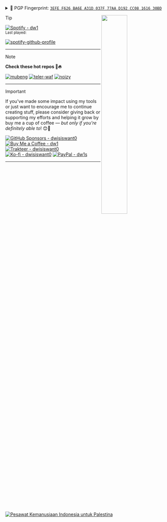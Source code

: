 <details>
<summary>🔐 PGP Fingerprint: <a href="https://keys.openpgp.org/search?q=3EFE+F626+BA6E+A31D+037F+77AA+D192+CC08+1616+30BD"><code>3EFE F626 BA6E A31D 037F 77AA D192 CC08 1616 30BD</code></a></summary>

```
-----BEGIN PGP PUBLIC KEY BLOCK-----
KeyID: D192CC08161630BD

mQINBGMXmXEBEACoxh0uhXJ/NA40iGiOYNob+IHU4/Ll1CBcNJHtDAjOiH7FaOzu
HMxkuEsS49KLojUX9jkHAMutdV2e7pI+HEwWnS4VwNsP0p80Da7sZP7yZ/GWHCeW
ft1tZ9HfP8oxtN4zliCsTejQElHQGfKJSOGxsDtGa8J9Oys8PBZETWVXrzIiYIdY
VRYEN3kVyO4xpIzo7OnyfNPUezIVReN4xnj6X7oo145c/Ocg0ON3hmMbB/QhbTSQ
3diDa5SpagtidLE/MCjnCDAdIlG+5ZSMIrglPs2oLvQ7iiiVyTOSZ3qq9bXiCV6C
sXs04S0AnnLPN+PvPIyy3PU/OM0TUMNS1Oo2I1cUZ6KlfmO0dYtpXPyiG8bsfdNT
fRDoP8TXtjIL51gUaL8wjw77EhsoZ8UTz5cVRWY2A3DO/K2l+htho2TRubso9Oez
daoXRpz3h1PKa2qbDL2iYD6KccXfM+AR2yEHI6cF34CEnHaemr3KAs+SaM38aXwx
aCkBMaZa96W4bvQJRCVUVIbwcO1etrOGja4LP3OS/FPjnlm1F2aOQchOPGBr3MM+
LjNJwvQOvdQ7uSnLJ/oHCGAiRPVZlwOnJWdcEk32izk92TljKIYVNwZG8rhWLNQk
R7QPPHqVQlj9c3yyqcOzj/1SUlJ7GzAgC0wHmOSiSRLWV1DKCWQMd/IDWwARAQAB
tB5Ed2kgU2lzd2FudG8gKGdpdCkgPG1lQGR3MS5pbz6JAk4EEwEKADgWIQQ+/vYm
um6jHQN/d6rRkswIFhYwvQUCYxeZcQIbAwULCQgHAgYVCgkICwIEFgIDAQIeAQIX
gAAKCRDRkswIFhYwvUtBD/9PLtBzMaV7uoHaNannXyVgg8d6LzePTr+EpEHSYpqS
icU335rGs24kDOIQbVOl5l7dE/EnOPp7AYF5xHr/eGqgYrTuwBMuvwdBNFSBejJs
00raFRwZMd1PA3MTIhBfypg2lDdKrbkilsrZBjaWcLX0Es6NN62f15Ff0eyt1KSE
Gwkt2OTrKdYC+6Gj3LRm46jY5ACIgpoxxk9Y/HHALK4+wY/zn3LKf88Kj5iavidA
y8MhAV0bJBrZGPhPuNwvI98W1neNU9Gh2y0bvgxFbs/YizsOHl5K0wBxrPFQxUYy
QO+yeB3NpGUD0e66GsR3cWx7fmjNkq9syzOa5dYmwlr/7+R8KHzM76xdPbchuuYV
7HzhS2pRLyOKWPHaGypyEj5AmW3y6WovyPm+Ru/Fnlr2fS/zKvMuWIHOcmHLu8aK
AQ2SZ29Jb4YHE9oVW9wsMLeaFVd+0+b8gFpKMy2sh3CYujRzTVFG0IlgrPJxGy7O
6V5XaAqGI777JTwdcPzIsNgepMQN5OEqQlHWfFAyR7kw4Smqo6yN3O9kYqafCBE1
1wyOMhFY1CDbgrblQrFuLnSYjnGNeucHx6FX3jjEe4Wm6H/Ul/4MoPJpbgDolLcl
CICNMpTS36xyBwhETOqP0XjQG8yBra5ZG9zY3tIYz6mKESlEa2LlaRpnVOFi2fOY
frkCDQRjF5lxARAAobVmjg87F7JuJFVMN+Fm+4BVUb9XNsmbkBHlNoBsyKrSaGp2
gxi1eUsCVnarJ0fO6rFrz2tvBFic9hfU7pIaKNATs4bK8hO3reU18Z/xPUWlQU97
tYckMyGBv97HQ1Brb45p4g6aFCtQB48rW2E7XFI4CAm6GxfWD9sVKp4jypJHoZl1
5wilTsGK44bYOHnakQo4NVmynKbRt+1/4CsW2BxTwklWp4K9jtgSUigV8GE6yDIy
FAliSrLZAZUNkoMYTpMp3R6q9ECWBN4VRV2nQyUae+WyEUQOfvQ7jW9J6xGU1fOy
Y0HjSQt4t6OucZtrt4LyrAA7+Z0B4BAno69OgiY5NPf/BbfGs8WnLCMY36EK1FIy
LY/nWRIgf258fLo5Bbd/gzNNfoz7Bh3gQ/0mJfcRceyKIsEG9pHjbelxMZ2LmgsC
RTdAs5+NuEbKWujM+5CgSML72qQ2KEXJxCf2EyjwAHkGDiUAT44Y/zqGNfhZHJnO
V49uut+YCKB+MUdtAHE5viM5KgUgqznBj+7wwDX88BeWcJAPxVXEkrs2mIQXnCyS
vr8eW2aKuPPyYGB02AgLi1OLX9Xd75BVwCPoNgcR01nU9PHReAag0HDdzDl7kMag
3C9r3z8Q+JQJm1RYEmrwdI4CB+l4IaQEAbkgldJjfTbnKVV1nHiH9D+Vc2UAEQEA
AYkCNgQYAQoAIBYhBD7+9ia6bqMdA393qtGSzAgWFjC9BQJjF5lxAhsMAAoJENGS
zAgWFjC9160QAJbzlSCyIf0zfdjgnwZ9JqOon7oB0hKTJg9vqjAZtXDohWW2hDRC
b3vp/ij2nEmAFAbNn4Ut7nmkGIjBAcxXiWLfL4oavkLQ5bQbxQ0E3R7VBTUB2dga
Msd51NOVV+yWA/ueNNvkunZ0W9xsxJgOhQRILG2RjjCcQ2bFvHeOhN5U42lhqSJo
+CNdUfGMRBPggRtjsPP1hhMKICkjiezCqz7G4GvfoStM7fig0DU1cUV7jwdMMnSX
0yiYTwXjOCOh+KlDAiGyIcBtD+sj8S27rtONHTWyhr7AoNDplNtVwCtchDxflvkN
6ly6C3sgsZyKJW1hjLvQuUCnIJDIS9H0LpXOKd3QIATe4VyQtvZlZwefI3NDhqqG
O1lXkY91nLslmTTV45Yc5MhKydWRNv/DvJM+7GEiCQijrcahCLHLbPGJcZf/SIcH
aGvNjdsfWytVePcOORXU4JyWh1tbDF4p3D7Gc0OMvFFTYzOoAAxKdVzZomv5mGD5
/AeQs5IZoWad765WLEtIsBn5n+aR/HZirEIldyRSACEHwXn1hxs/0dBE2aCH4/Ry
0SgmNd+OLrhz0Vi4/j9jnU0IxCa44HH/58xgiIB52qxD2TkyC/NasWGHdlKlYANw
uDU6cbA4HflnGe2Zkt2PMXSitj4PsDUc8rUVNfyCBfj/mz/YjVMtVmcX
=ks+t

              .__....._             _.....__,
               .": o :':         ;': o :".
               `. `-' .'.       .'. `-' .'
                  `---'             `---'
   
       _...----...      ...   ...      ...----..._
    .-'__..-""'----    `.  `"`  .'    ----'""-..__`-.
   '.-'   _.--"""'       `-._.-'       '"""--._   `-.`
   '  .-"'                  :                  `"-.  `
     '   `.              _.'"'._              .'   `
           `.       ,.-'"       "'-.,       .'
             `.                           .'
               `-._                   _.-'
                   `"'--...___...--'"`

-----END PGP PUBLIC KEY BLOCK-----
```
</details>

<a href="#"><img src="https://pbs.twimg.com/media/FpWfy4yXoAEHy1I?format=jpg&name=large" align="right" width="40%"></a>

> [!TIP]
> [![Spotify - dw1](https://img.shields.io/badge/Spotify-dw1-2ea44f?logo=spotify)](https://open.spotify.com/artist/5wuq9dt3Z9OcshIezGc4iI)<br>
> <sub>Last played:</sub><br>
> <!-- [![last - played](https://img.shields.io/badge/last-played-2ea44f?logo=spotify)](https://spotify-github-profile.vercel.app/api/view?uid=jp55czt2a9gy4tnhufh9qdza4&redirect=true) -->
> [![spotify-github-profile](https://spotify-github-profile.vercel.app/api/view?uid=jp55czt2a9gy4tnhufh9qdza4&cover_image=true&theme=natemoo-re&show_offline=false&background_color=000000&interchange=false&bar_color=53b14f&bar_color_cover=false)](https://spotify-github-profile.vercel.app/api/view?uid=jp55czt2a9gy4tnhufh9qdza4&redirect=true)

---

> [!NOTE]
> **Check these hot repos 🥵‎️‍🔥**
>
> [![mubeng](https://github-readme-stats.vercel.app/api/pin/?username=kitabisa&repo=mubeng&theme=transparent)](https://github.com/kitabisa/mubeng)
> [![teler-waf](https://github-readme-stats.vercel.app/api/pin/?username=kitabisa&repo=teler-waf&theme=transparent)](https://github.com/kitabisa/teler-waf)
> [![noizy](https://github-readme-stats.vercel.app/api/pin/?username=dwisiswant0&repo=noizy&theme=transparent)](https://github.com/dwisiswant0/noizy)

---

> [!IMPORTANT]
> If you've made some impact using my tools or just want to encourage me to continue creating stuff, please consider giving back or supporting my efforts and helping it grow by buy me a cup of coffee — _but only if you're definitely able to_! 😊🎉
>
> [![GitHub Sponsors - dwisiswant0](https://img.shields.io/badge/GitHub_Sponsors-dwisiswant0-EA4AAA?logo=githubsponsors)](https://github.com/sponsors/dwisiswant0) [![Buy Me a Coffee - dw1](https://img.shields.io/badge/Buy_Me_a_Coffee-dw1-FFDD00?logo=buymeacoffee)](https://www.buymeacoffee.com/dw1) [![Trakteer - dwisiswant0](https://custom-icon-badges.demolab.com/badge/Trakteer-dwisiswant0-be1e2d.svg?logo=trakteer-red)](https://trakteer.id/dwisiswant0/tip) [![Ko-fi - dwisiswant0](https://img.shields.io/badge/Ko--fi-dwisiswant0-FF5E5B?logo=kofi)](https://ko-fi.com/dwisiswant0) [![PayPal - dw1s](https://img.shields.io/badge/PayPal-dw1s-informational?logo=paypal)](https://paypal.me/dw1s)
>
> ---
>
> [![Pesawat Kemanusiaan Indonesia untuk Palestina](https://custom-icon-badges.demolab.com/badge/kitabisa-kitauntukgaza-56a1e2.svg?logo=kitabisa)](https://kitabisa.com/campaign/kitauntukgaza?utm_source=https%3A%2F%2Fgithub.com%2Fdwisiswant0)
